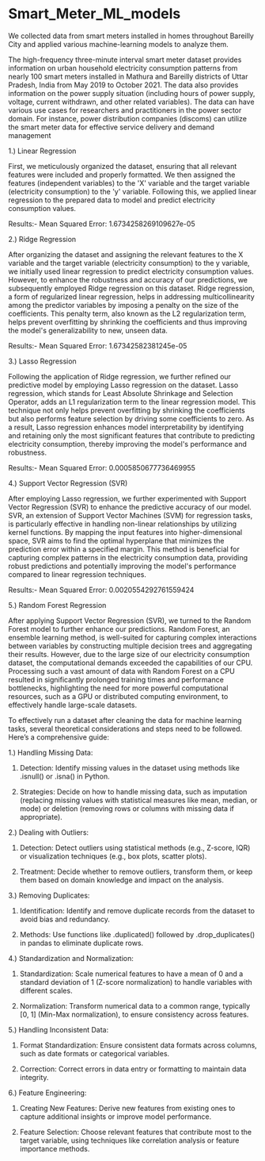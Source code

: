 # Smart_Meter_ML_models
We collected data from smart meters installed in homes throughout Bareilly City and applied various machine-learning models to analyze them.

The high-frequency three-minute interval smart meter dataset provides information on urban household electricity consumption patterns from nearly 100 smart meters installed in Mathura and Bareilly districts of Uttar Pradesh, India from May 2019 to October 2021. The data also provides information on the power supply situation (including hours of power supply, voltage, current withdrawn, and other related variables). The data can have various use cases for researchers and practitioners in the power sector domain. For instance, power distribution companies (discoms) can utilize the smart meter data for effective service delivery and demand management

1.) Linear Regression

 First, we meticulously organized the dataset, ensuring that all relevant features were included 
 and properly formatted. We then assigned the features (independent variables) to the 'X'
 variable and the target variable (electricity consumption) to the 'y' variable. Following this, 
 we applied linear regression to the prepared data to model and predict electricity consumption 
 values.

Results:-
Mean Squared Error: 1.6734258269109627e-05

2.) Ridge Regression

After organizing the dataset and assigning the relevant features to the X variable and the target variable (electricity consumption) to the y variable, we initially used linear regression to predict electricity consumption values. However, to enhance the robustness and accuracy of our predictions, we subsequently employed Ridge regression on this dataset. Ridge regression, a form of regularized linear regression, helps in addressing multicollinearity among the predictor variables by imposing a penalty on the size of the coefficients. This penalty term, also known as the L2 regularization term, helps prevent overfitting by shrinking the coefficients and thus improving the model's generalizability to new, unseen data.

Results:-
Mean Squared Error: 1.67342582381245e-05

3.) Lasso Regression

 Following the application of Ridge regression, we further refined our predictive model by 
 employing Lasso regression on the dataset. Lasso regression, which stands for Least Absolute 
 Shrinkage and Selection Operator, adds an L1 regularization term to the linear regression model. 
 This technique not only helps prevent overfitting by shrinking the coefficients but also 
 performs feature selection by driving some coefficients to zero. As a result, Lasso regression 
 enhances model interpretability by identifying and retaining only the most significant features 
 that contribute to predicting electricity consumption, thereby improving the model's performance 
 and robustness.

 Results:-
 Mean Squared Error: 0.0005850677736469955

4.) Support Vector Regression (SVR) 

 After employing Lasso regression, we further experimented with Support Vector Regression (SVR)
 to enhance the predictive accuracy of our model. SVR, an extension of Support Vector Machines
 (SVM) for regression tasks, is particularly effective in handling non-linear relationships by 
 utilizing  kernel functions. By mapping the input features into higher-dimensional space, SVR
 aims to find the optimal hyperplane that minimizes the prediction error within a specified
 margin. This method is beneficial for capturing complex patterns in the electricity consumption 
 data, providing robust predictions and potentially improving the model's performance compared to 
 linear regression techniques.

  Results:-
  Mean Squared Error: 0.0020554292761559424

5.) Random Forest Regression

 After applying Support Vector Regression (SVR), we turned to the Random Forest model to further 
 enhance our predictions. Random Forest, an ensemble learning method, is well-suited for 
 capturing complex interactions between variables by constructing multiple decision trees and 
 aggregating their results. However, due to the large size of our electricity consumption 
 dataset, the computational demands exceeded the capabilities of our CPU. Processing such a vast 
 amount of data with Random Forest on a CPU resulted in significantly prolonged training times 
 and performance bottlenecks, highlighting the need for more powerful computational resources, 
 such as a GPU or distributed computing environment, to effectively handle large-scale datasets.

 To effectively run a dataset after cleaning the data for machine learning tasks, several 
 theoretical considerations and steps need to be followed. Here’s a comprehensive guide:

1.) Handling Missing Data:

  1. Detection: Identify missing values in the dataset using methods like .isnull() or .isna() in 
     Python.
   
  2. Strategies: Decide on how to handle missing data, such as imputation (replacing missing 
     values with statistical measures like mean, median, or mode) or deletion (removing rows or 
     columns with missing data if appropriate).
     
2.) Dealing with Outliers:

  1. Detection: Detect outliers using statistical methods (e.g., Z-score, IQR) or visualization 
     techniques (e.g., box plots, scatter plots).
    
  2. Treatment: Decide whether to remove outliers, transform them, or keep them based on domain 
     knowledge and impact on the analysis.
    
3.) Removing Duplicates:

  1. Identification: Identify and remove duplicate records from the dataset to avoid bias and 
     redundancy.
    
  2. Methods: Use functions like .duplicated() followed by .drop_duplicates() in pandas to 
     eliminate duplicate rows.
     
4.) Standardization and Normalization:

  1. Standardization: Scale numerical features to have a mean of 0 and a standard deviation of 1 
    (Z-score normalization) to handle variables with different scales.
  
  2. Normalization: Transform numerical data to a common range, typically [0, 1] (Min-Max 
     normalization), to ensure consistency across features.
  
5.) Handling Inconsistent Data:
 
  1. Format Standardization: Ensure consistent data formats across columns, such as date formats 
     or categorical variables.
     
  2. Correction: Correct errors in data entry or formatting to maintain data integrity.
     
6.) Feature Engineering:
 
  1. Creating New Features: Derive new features from existing ones to capture additional insights 
     or improve model performance.
     
  2. Feature Selection: Choose relevant features that contribute most to the target variable, 
     using techniques like correlation analysis or feature importance methods.
 
 
 
